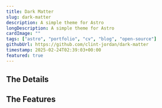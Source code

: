 ```yaml
---
title: Dark Matter
slug: dark-matter
description: A simple theme for Astro
longDescription: A simple theme for Astro
cardImage: ""
tags: ["astro", "portfolio", "cv", "blog", "open-source"]
githubUrl: https://github.com/clint-jordan/dark-matter
timestamp: 2025-02-24T02:39:03+00:00
featured: true
---
```


## The Details

## The Features
